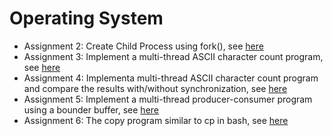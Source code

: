 # Operating System
* Assignment 2: Create Child Process using fork(), see [here](https://github.com/bojms45/San-Francisco-State-University/blob/master/Operating%20System/Assignment2/CSC415_Assignment2.pdf)
* Assignment 3: Implement a multi-thread ASCII character count program, see [here](https://github.com/bojms45/San-Francisco-State-University/blob/master/Operating%20System/Assignment3/CSC415_Assignment3.pdf)
* Assignment 4: Implementa multi-thread ASCII character count program and compare the results with/without synchronization, see [here](https://github.com/bojms45/San-Francisco-State-University/blob/master/Operating%20System/Assignment4/CSC415_Assignment4.pdf)
* Assignment 5: Implement a multi-thread producer-consumer program using a bounder buffer, see [here](https://github.com/bojms45/San-Francisco-State-University/blob/master/Operating%20System/Assignment5/CSC415_Assignment5.pdf)
* Assignment 6: The copy program similar to cp in bash, see [here](https://github.com/bojms45/San-Francisco-State-University/blob/master/Operating%20System/Assignment6/CSC415_Assignment6.pdf)
